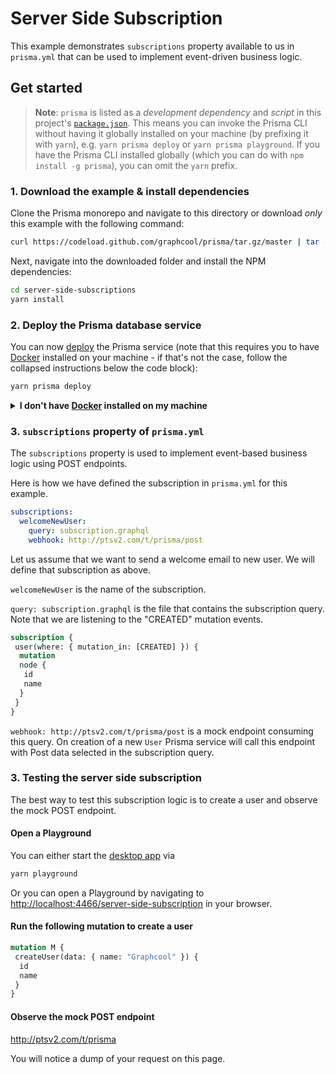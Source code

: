 # Server Side Subscription

This example demonstrates `subscriptions` property available to us in `prisma.yml` that can be used to implement event-driven business logic.

## Get started

> **Note**: `prisma` is listed as a _development dependency_ and _script_ in this project's [`package.json`](./package.json). This means you can invoke the Prisma CLI without having it globally installed on your machine (by prefixing it with `yarn`), e.g. `yarn prisma deploy` or `yarn prisma playground`. If you have the Prisma CLI installed globally (which you can do with `npm install -g prisma`), you can omit the `yarn` prefix.

### 1. Download the example & install dependencies

Clone the Prisma monorepo and navigate to this directory or download _only_ this example with the following command:

```sh
curl https://codeload.github.com/graphcool/prisma/tar.gz/master | tar -xz --strip=2 prisma-master/examples/server-side-subscriptions
```

Next, navigate into the downloaded folder and install the NPM dependencies:

```sh
cd server-side-subscriptions
yarn install
```

### 2. Deploy the Prisma database service

You can now [deploy](https://www.prisma.io/docs/reference/cli-command-reference/database-service/prisma-deploy-kee1iedaov) the Prisma service (note that this requires you to have [Docker](https://www.docker.com) installed on your machine - if that's not the case, follow the collapsed instructions below the code block):

```sh
yarn prisma deploy
```

<details>
 <summary><strong>I don't have <a href="https://www.docker.com">Docker</a> installed on my machine</strong></summary>

To deploy your service to a demo server (rather than locally with Docker), you need to perform the following steps:

1. Remove the `cluster` property from `prisma.yml`
1. Run `yarn prisma deploy`
1. When prompted by the CLI, select a demo server (e.g. `demo-eu1` or `demo-us1`)
1. Replace the [`endpoint`](./src/index.js#L23) in `index.js` with the HTTP endpoint that was printed after the previous command

</details>

### 3. `subscriptions` property of `prisma.yml`

The `subscriptions` property is used to implement event-based business logic using POST endpoints.

Here is how we have defined the subscription in `prisma.yml` for this example.

```yml
subscriptions:
  welcomeNewUser:
    query: subscription.graphql
    webhook: http://ptsv2.com/t/prisma/post
```

Let us assume that we want to send a welcome email to new user. We will define that subscription as above.

`welcomeNewUser` is the name of the subscription.

`query: subscription.graphql` is the file that contains the subscription query. Note that we are listening to the "CREATED" mutation events.

```graphql
subscription {
 user(where: { mutation_in: [CREATED] }) {
  mutation
  node {
   id
   name
  }
 }
}
```

`webhook: http://ptsv2.com/t/prisma/post` is a mock endpoint consuming this query. On creation of a new `User` Prisma service will call this endpoint with Post data selected in the subscription query.

### 3. Testing the server side subscription

The best way to test this subscription logic is to create a user and observe the mock POST endpoint.

#### Open a Playground

You can either start the [desktop app](https://github.com/graphcool/graphql-playground) via

```sh
yarn playground
```

Or you can open a Playground by navigating to [http://localhost:4466/server-side-subscription](http://localhost:4466/server-side-subscription) in your browser.

#### Run the following mutation to create a user

```graphql
mutation M {
 createUser(data: { name: "Graphcool" }) {
  id
  name
 }
}
```

#### Observe the mock POST endpoint

http://ptsv2.com/t/prisma

You will notice a dump of your request on this page.
